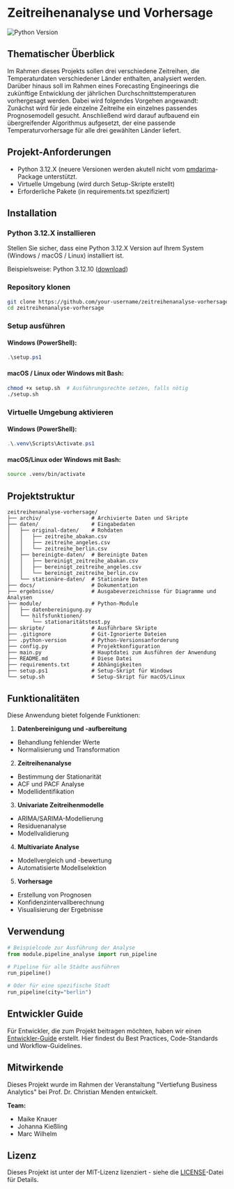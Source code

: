 # Zeitreihenanalyse und Vorhersage

![Python Version](https://img.shields.io/badge/Python-3.12-blue)


## Thematischer Überblick
Im Rahmen dieses Projekts sollen drei verschiedene Zeitreihen, die Temperaturdaten verschiedener Länder enthalten, analysiert werden. Darüber hinaus soll im Rahmen eines Forecasting Engineerings die zukünftige Entwicklung der jährlichen Durchschnittstemperaturen vorhergesagt werden. Dabei wird folgendes Vorgehen angewandt: Zunächst wird für jede einzelne Zeitreihe ein einzelnes passendes Prognosemodell gesucht. Anschließend wird darauf aufbauend ein übergreifender Algorithmus aufgesetzt, der eine passende Temperaturvorhersage für alle drei gewählten Länder liefert.


## Projekt-Anforderungen

- Python 3.12.X (neuere Versionen werden akutell nicht vom [pmdarima](https://pypi.org/project/pmdarima/)-Package unterstützt.
- Virtuelle Umgebung (wird durch Setup-Skripte erstellt)
- Erforderliche Pakete (in requirements.txt spezifiziert)


## Installation

### Python 3.12.X installieren

Stellen Sie sicher, dass eine Python 3.12.X Version auf Ihrem System (Windows / macOS / Linux) 
installiert ist.

Beispielsweise: Python 3.12.10 ([download](https://www.python.org/downloads/release/python-31210/))

### Repository klonen

```bash
git clone https://github.com/your-username/zeitreihenanalyse-vorhersage.git
cd zeitreihenanalyse-vorhersage
```

### Setup ausführen

#### Windows (PowerShell):
```powershell
.\setup.ps1
```

#### macOS / Linux oder Windows mit Bash:
```bash
chmod +x setup.sh  # Ausführungsrechte setzen, falls nötig
./setup.sh
```

### Virtuelle Umgebung aktivieren

#### Windows (PowerShell):
```powershell
.\.venv\Scripts\Activate.ps1
```

#### macOS/Linux oder Windows mit Bash:
```bash
source .venv/bin/activate
```


## Projektstruktur

```
zeitreihenanalyse-vorhersage/
├── archiv/                # Archivierte Daten und Skripte
├── daten/                 # Eingabedaten
│   ├── original-daten/    # Rohdaten
│   │   ├── zeitreihe_abakan.csv
│   │   ├── zeitreihe_angeles.csv
│   │   └── zeitreihe_berlin.csv
│   ├── bereinigte-daten/  # Bereinigte Daten
│   │   ├── bereinigt_zeitreihe_abakan.csv
│   │   ├── bereinigt_zeitreihe_angeles.csv
│   │   └── bereinigt_zeitreihe_berlin.csv
│   └── stationäre-daten/  # Stationäre Daten
├── docs/                  # Dokumentation
├── ergebnisse/            # Ausgabeverzeichnisse für Diagramme und Analysen
├── module/                # Python-Module
│   ├── datenbereinigung.py
│   └── hilfsfunktionen/
│       └── stationaritätstest.py
├── skripte/               # Ausführbare Skripte
├── .gitignore             # Git-Ignorierte Dateien
├── .python-version        # Python-Versionsanforderung
├── config.py              # Projektkonfiguration
├── main.py                # Hauptdatei zum Ausführen der Anwendung
├── README.md              # Diese Datei
├── requirements.txt       # Abhängigkeiten
├── setup.ps1              # Setup-Skript für Windows
└── setup.sh               # Setup-Skript für macOS/Linux
```


## Funktionalitäten

Diese Anwendung bietet folgende Funktionen:

1. **Datenbereinigung und -aufbereitung**
  - Behandlung fehlender Werte
  - Normalisierung und Transformation

2. **Zeitreihenanalyse**
  - Bestimmung der Stationarität
  - ACF und PACF Analyse
  - Modellidentifikation

3. **Univariate Zeitreihenmodelle**
  - ARIMA/SARIMA-Modellierung
  - Residuenanalyse
  - Modellvalidierung

4. **Multivariate Analyse**
  - Modellvergleich und -bewertung
  - Automatisierte Modellselektion

5. **Vorhersage**
  - Erstellung von Prognosen
  - Konfidenzintervallberechnung
  - Visualisierung der Ergebnisse


## Verwendung

```python
# Beispielcode zur Ausführung der Analyse
from module.pipeline_analyse import run_pipeline

# Pipeline für alle Städte ausführen
run_pipeline()

# Oder für eine spezifische Stadt
run_pipeline(city="berlin")
```


## Entwickler Guide

Für Entwickler, die zum Projekt beitragen möchten, haben wir einen [Entwickler-Guide](docs/DEVELOPER_GUIDE.md) erstellt. Hier findest du Best Practices, Code-Standards und Workflow-Guidelines.


## Mitwirkende

Dieses Projekt wurde im Rahmen der Veranstaltung "Vertiefung Business Analytics" bei Prof. Dr. Christian Menden entwickelt.

**Team:**
- Maike Knauer
- Johanna Kießling
- Marc Wilhelm


## Lizenz

Dieses Projekt ist unter der MIT-Lizenz lizenziert - siehe die [LICENSE](LICENSE)-Datei für Details.
